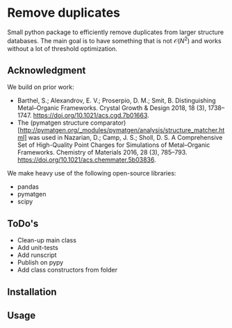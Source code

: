# Remove duplicates
Small python package to efficiently remove duplicates from larger 
structure databases. The main goal is to have something that is not $\mathcal{O}(N^2)$ 
and works without a lot of threshold optimization. 

## Acknowledgment
We build on prior work:

* Barthel, S.; Alexandrov, E. V.; Proserpio, D. M.; Smit, B. Distinguishing Metal–Organic Frameworks. Crystal Growth & Design 2018, 18 (3), 1738–1747. https://doi.org/10.1021/acs.cgd.7b01663.
* The (pymatgen structure comparator)[http://pymatgen.org/_modules/pymatgen/analysis/structure_matcher.html] was used in Nazarian, D.; Camp, J. S.; Sholl, D. S. A Comprehensive Set of High-Quality Point Charges for Simulations of Metal–Organic Frameworks. Chemistry of Materials 2016, 28 (3), 785–793. https://doi.org/10.1021/acs.chemmater.5b03836.

We make heavy use of the following open-source libraries:
* pandas
* pymatgen 
* scipy 

## ToDo's
* Clean-up main class
* Add unit-tests
* Add runscript
* Publish on pypy
* Add class constructors from folder 
 

## Installation

## Usage 